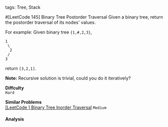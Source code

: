tags: Tree, Stack

#[LeetCode 145] Binary Tree Postorder Traversal
Given a binary tree, return the postorder traversal of its nodes' values.

For example:
Given binary tree `{1,#,2,3}`,

    1
     \
      2
     /
    3
return `[3,2,1]`.

**Note:** Recursive solution is trivial, could you do it iteratively?

**Diffculty**  
`Hard`

**Similar Problems**  
[[LeetCode ] Binary Tree Inorder Traversal]() `Medium`



#### Analysis